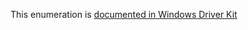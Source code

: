 This enumeration is [documented in Windows Driver Kit](https://learn.microsoft.com/en-us/windows-hardware/drivers/ddi/wdm/ne-wdm-_io_priority_hint)
